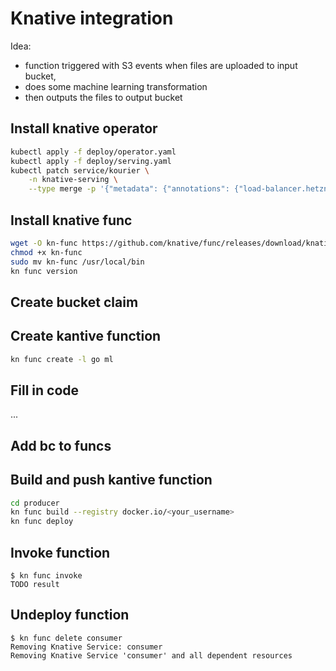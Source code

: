 # Knative integration

Idea: 
- function triggered with S3 events when files are uploaded to input bucket, 
- does some machine learning transformation
- then outputs the files to output bucket

## Install knative operator
```bash
kubectl apply -f deploy/operator.yaml
kubectl apply -f deploy/serving.yaml
kubectl patch service/kourier \
    -n knative-serving \
    --type merge -p '{"metadata": {"annotations": {"load-balancer.hetzner.cloud/name": "koor-demo-staging-kourier" }}}'

```

## Install knative func
```bash
wget -O kn-func https://github.com/knative/func/releases/download/knative-v1.12.0/func_$(go env GOOS)_$(go env GOARCH)
chmod +x kn-func 
sudo mv kn-func /usr/local/bin
kn func version
```

## Create bucket claim

## Create kantive function
```bash
kn func create -l go ml
```

## Fill in code
...


## Add bc to funcs


## Build and push kantive function
```bash
cd producer
kn func build --registry docker.io/<your_username>
kn func deploy
```

## Invoke function
```console
$ kn func invoke
TODO result
```

## Undeploy function
```console
$ kn func delete consumer
Removing Knative Service: consumer
Removing Knative Service 'consumer' and all dependent resources
```

